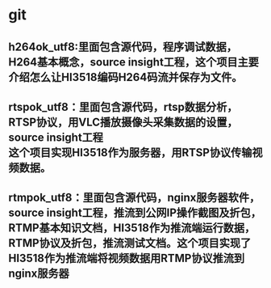 # git
## h264ok_utf8:里面包含源代码，程序调试数据，H264基本概念，source insight工程，这个项目主要介绍怎么让HI3518编码H264码流并保存为文件。<br>
## rtspok_utf8：里面包含源代码，rtsp数据分析，RTSP协议，用VLC播放摄像头采集数据的设置，source insight工程<br>这个项目实现HI3518作为服务器，用RTSP协议传输视频数据。<br>
## rtmpok_utf8：里面包含源代码，nginx服务器软件，source insight工程，推流到公网IP操作截图及折包，RTMP基本知识文档，HI3518作为推流端运行数据，RTMP协议及折包，推流测试文档。这个项目实现了HI3518作为推流端将视频数据用RTMP协议推流到nginx服务器<br>
